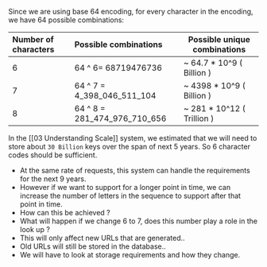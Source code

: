Since we are using base 64 encoding, for every character in the encoding, we have 64 possible combinations: 

| Number of characters | Possible combinations        | Possible unique combinations |
| :------------------- | :--------------------------- | ---------------------------- |
| 6                    | 64 ^ 6= 68719476736          | ~ 64.7 * 10^9 ( Billion )    |
| 7                    | 64 ^ 7 = 4_398_046_511_104   | ~ 4398 * 10^9 ( Billion )    |
| 8                    | 64 ^ 8 = 281_474_976_710_656 | ~ 281 * 10^12 ( Trillion )   |
In the [[03 Understanding Scale]] system, we estimated that we will need to store about `30 Billion` keys over the span of next 5 years. So 6 character codes should be sufficient.

- At the same rate of requests, this system can handle the requirements for the next 9 years. 
- However if we want to support for a longer point in time, we can increase the number of letters in the sequence to support after that point in time. 
- How can this be achieved ? 
- What will happen if we change 6 to 7, does this number play a role in the look up ?
- This will only affect new URLs that are generated..
- Old URLs will still be stored in the database.. 
- We will have to look at storage requirements and how they change.

